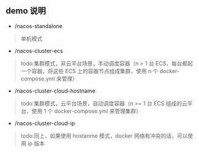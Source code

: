 ## demo 说明
* /nacos-standalone                
> 单机模式
* /nacos-cluster-ecs
> todo:集群模式，非云平台场景，手动调度容器（n > 1 台 ECS，每台都起一个容器，将这些 ECS 上的容器节点组成集群，使用 n 个 docker-compose.yml 来管理）
* /nacos-cluster-cloud-hostname    
> todo:集群模式，云平台场景，自动调度容器（n >= 1 台 ECS 组成的云平台，使用 1 个 docker-compose.yml 来管理集群）
* /nacos-cluster-cloud-ip          
> todo:同上，如果使用 hostanme 模式，docker 网络有冲突的话，可以使用 ip 版本

